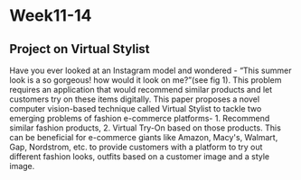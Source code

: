 # Week11-14

## Project on Virtual Stylist

Have you ever looked at an Instagram model and wondered - “This summer look is a so gorgeous! how would it look on me?”(see fig 1). This problem requires an application that would recommend similar products and let customers try on these items digitally. This paper proposes a novel computer vision-based technique called Virtual Stylist to tackle two emerging problems of fashion e-commerce platforms- 1. Recommend similar fashion products, 2. Virtual Try-On based on those products. This can be beneficial for e-commerce giants like Amazon, Macy's, Walmart, Gap, Nordstrom, etc. to provide customers with a platform to try out different fashion looks, outfits based on a customer image and a style image.
